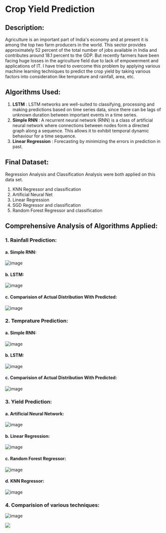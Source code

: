 # Crop Yield Prediction
## Description:
Agriculture is an important part of India's economy and at present it is among the top two farm producers in the world. This sector provides approximately 52 percent of the total number of jobs available in India and contributes around 18.1 percent to the GDP. 
But recently farmers have been facing huge losses in the agriculture field due to lack of empowerment and applications of IT. I have tried to overcome this problem by applying various machine learning techniques to predict the crop yield by taking various factors into consideration like temprature and rainfall, area, etc.
## Algorithms Used:
1. **LSTM** : LSTM networks are well-suited to classifying, processing and making predictions based on time series data, since there can be lags of unknown duration between important events in a time series.
2. **Simple RNN** : A recurrent neural network (RNN) is a class of artificial neural network where connections between nodes form a directed graph along a sequence. This allows it to exhibit temporal dynamic behaviour for a time sequence.
3. **Linear Regression** : Forecasting by minimizing the errors in prediction in past.
## Final Dataset: 
Regression Analysis and Classification Analysis were both applied on this data set.
1. KNN Regressor and classification
2. Artificial Neural Net
3. Linear Regression
4. SGD Regressor and classification
5. Random Forest Regressor and classification
## Comprehensive Analysis of Algorithms Applied:
### 1. Rainfall Prediction:
#### a. Simple RNN:
![image](https://user-images.githubusercontent.com/72796509/122200051-4d3bc880-ceb8-11eb-81e3-a07f57b0aeee.png)
#### b. LSTM:
![image](https://user-images.githubusercontent.com/72796509/122200295-883dfc00-ceb8-11eb-9836-0668458a24f7.png)
#### c. Comparision of Actual Distribution With Predicted:
![image](https://user-images.githubusercontent.com/72796509/122200547-c63b2000-ceb8-11eb-91af-66ad52452f2d.png)
### 2. Temprature Prediction:
#### a. Simple RNN:
![image](https://user-images.githubusercontent.com/72796509/122200994-321d8880-ceb9-11eb-8402-ded9de2d8790.png)
#### b. LSTM:
![image](https://user-images.githubusercontent.com/72796509/122201115-4eb9c080-ceb9-11eb-9b8c-84d68151a152.png)
#### c. Comparision of Actual Distribution With Predicted:
![image](https://user-images.githubusercontent.com/72796509/122201197-6c872580-ceb9-11eb-9582-21e3b755cdc5.png)
### 3. Yield Prediction:
#### a. Artificial Neural Network:
![image](https://user-images.githubusercontent.com/72796509/122201500-b7a13880-ceb9-11eb-9c12-b69e5bfe9295.png)
#### b. Linear Regression:
![image](https://user-images.githubusercontent.com/72796509/122201638-dd2e4200-ceb9-11eb-8bf8-cb62c56fb762.png)
#### c. Random Forest Regressor:
![image](https://user-images.githubusercontent.com/72796509/122201772-018a1e80-ceba-11eb-9dc6-dffe78db6035.png)
#### d. KNN Regressor:
![image](https://user-images.githubusercontent.com/72796509/122201922-28485500-ceba-11eb-9b1a-33747b2a34c6.png)
### 4. Comparision of various techniques:
![image](https://user-images.githubusercontent.com/72796509/122202145-5f1e6b00-ceba-11eb-98ff-aadae513833d.png)

<a href = "https://github.com/Tanu-N-Prabhu/Python/graphs/contributors">
  <img src = "https://contrib.rocks/image?repo = radhika2026/Crop-Yield-Prediction"/>
</a>



